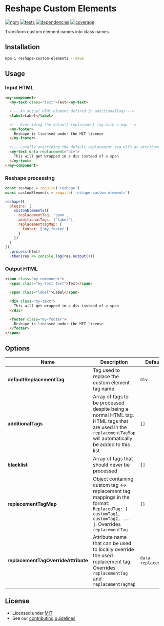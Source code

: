 # Reshape Custom Elements

[![npm](https://img.shields.io/npm/v/reshape-custom-elements.svg?style=flat-square)](https://npmjs.com/package/reshape-custom-elements)
[![tests](https://img.shields.io/travis/reshape/custom-elements.svg?style=flat-square)](https://travis-ci.org/reshape/custom-elements?branch=master)
[![dependencies](https://img.shields.io/david/reshape/custom-elements.svg?style=flat-square)](https://david-dm.org/reshape/custom-elements)
[![coverage](https://img.shields.io/coveralls/reshape/custom-elements.svg?style=flat-square)](https://coveralls.io/r/reshape/custom-elements?branch=master)

Transform custom element names into class names.

## Installation

```sh
npm i reshape-custom-elements --save
```

## Usage

### Input HTML

```html
<my-component>
  <my-text class="text">Text</my-text>

  <!-- An actual HTML element defined in additionalTags -->
  <label>Label</label>

  <!-- Overriding the default replacement tag with a map -->
  <my-footer>
    Reshape is licensed under the MIT license
  </my-footer>

  <!-- Locally overriding the default replacement tag with an attribute -->
  <my-text data-replacement="div">
    This will get wrapped in a div instead of a span
  </my-text>
</my-component>
```

### Reshape processing

```js
const reshape = require('reshape')
const customElements = require('reshape-custom-elements')

reshape({
  plugins: [
    customElements({
      replacementTag: 'span',
      additionalTags: ['label'],
      replacementTagMap: {
        footer: ['my-footer']
      }
    })
  ]
})
  .process(html)
  .then(res => console.log(res.output()))
```

### Output HTML

```html
<span class="my-component">
  <span class="my-text text">Text</span>

  <span class="label">Label</span>

  <div class="my-text">
    This will get wrapped in a div instead of a span
  </div>

  <footer class="my-footer">
    Reshape is licensed under the MIT license
  </footer>
</span>
```

## Options

| Name                                | Description                                                                                                                                                | Default            |
| ----------------------------------- | ---------------------------------------------------------------------------------------------------------------------------------------------------------- | ------------------ |
| **defaultReplacementTag**           | Tag used to replace the custom element tag name                                                                                                            | `div`              |
| **additionalTags**                  | Array of tags to be processed despite being a normal HTML tag. HTML tags that are used in the `replacementTagMap` will automatically be added to this list | `[]`               |
| **blacklist**                       | Array of tags that should never be processed                                                                                                               | `[]`               |
| **replacementTagMap**               | Object containing custom tag ↔ replacement tag mappings in the format: `ReplacedTag: [ customTag1, customTag2, ... ]`. Overrides `replacementTag`          | `{}`               |
| **replacementTagOverrideAttribute** | Attribute name that can be used to locally override the used replacement tag. Overrides `replacementTag` and `replacementTagMap`                           | `data-replacement` |

## License

- Licensed under [MIT](LICENCE.md)
- See our [contributing guidelines](contributing.md)
